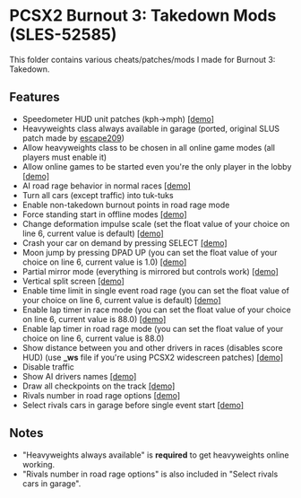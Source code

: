 # PCSX2 Burnout 3: Takedown Mods (SLES-52585)

This folder contains various cheats/patches/mods I made for Burnout 3: Takedown.

## Features
- Speedometer HUD unit patches (kph->mph) [\[demo\]](https://i.imgur.com/hgGCf63.mp4)
- Heavyweights class always available in garage (ported, original SLUS patch made by [escape209](https://github.com/escape209))
- Allow heavyweights class to be chosen in all online game modes (all players must enable it)
- Allow online games to be started even you're the only player in the lobby  [\[demo\]](https://i.imgur.com/H1bmaBl.mp4)
- AI road rage behavior in normal races [\[demo\]](https://i.imgur.com/RLtPeuw.mp4)
- Turn all cars (except traffic) into tuk-tuks
- Enable non-takedown burnout points in road rage mode
- Force standing start in offline modes [\[demo\]](https://i.imgur.com/ZGCcGan.mp4)
- Change deformation impulse scale (set the float value of your choice on line 6, current value is default) [\[demo\]](https://i.imgur.com/iG091lm.png)
- Crash your car on demand by pressing SELECT [\[demo\]](https://i.imgur.com/3JVfbuU.mp4)
- Moon jump by pressing DPAD UP (you can set the float value of your choice on line 6, current value is 1.0) [\[demo\]](https://i.imgur.com/zzAqRfu.mp4)
- Partial mirror mode (everything is mirrored but controls work) [\[demo\]](https://i.imgur.com/WlghMuC.mp4)
- Vertical split screen [\[demo\]](https://i.imgur.com/5crTbar.png)
- Enable time limit in single event road rage (you can set the float value of your choice on line 6, current value is default) [\[demo\]](https://i.imgur.com/5uQTYw4.mp4)
- Enable lap timer in race mode (you can set the float value of your choice on line 6, current value is 88.0) [\[demo\]](https://i.imgur.com/zP0iQnc.png)
- Enable lap timer in road rage mode (you can set the float value of your choice on line 6, current value is 88.0)
- Show distance between you and other drivers in races (disables score HUD) (use **_ws** file if you're using PCSX2 widescreen patches) [\[demo\]](https://i.imgur.com/qws0uEH.mp4)
- Disable traffic
- Show AI drivers names [\[demo\]](https://i.imgur.com/RwdDiob.jpg)
- Draw all checkpoints on the track [\[demo\]](https://i.imgur.com/n1puKRi.jpg)
- Rivals number in road rage options [\[demo\]](https://i.imgur.com/IUVA81H.png)
- Select rivals cars in garage before single event start [\[demo\]](https://i.imgur.com/2w6035K.mp4)

## Notes
- "Heavyweights always available" is **required** to get heavyweights online working.
- "Rivals number in road rage options" is also included in "Select rivals cars in garage".